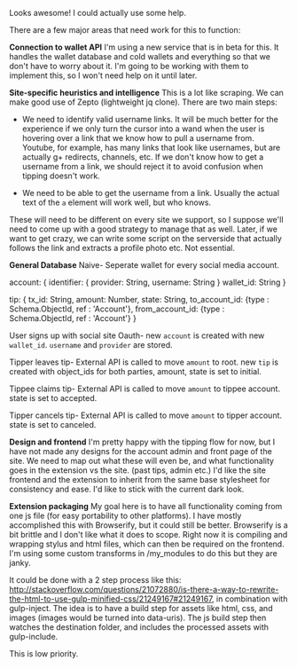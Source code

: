 Looks awesome! I could actually use some help.

There are a few major areas that need work for this to function: 

**Connection to wallet API**
I'm using a new service that is in beta for this. It handles the wallet database and cold wallets and everything so that we don't have to worry about it. I'm going to be working with them to implement this, so I won't need help on it until later.

**Site-specific heuristics and intelligence**
This is a lot like scraping. We can make good use of Zepto (lightweight jq clone). There are two main steps:

- We need to identify valid username links. It will be much better for the experience if we only turn the cursor into a wand when the user is hovering over a link that we know how to pull a username from. Youtube, for example, has many links that look like usernames, but are actually g+ redirects, channels, etc. If we don't know how to get a username from a link, we should reject it to avoid confusion when tipping doesn't work.

- We need to be able to get the username from a link. Usually the actual text of the `a` element will work well, but who knows.

These will need to be different on every site we support, so I suppose we'll need to come up with a good strategy to manage that as well. Later, if we want to get crazy, we can write some script on the serverside that actually follows the link and extracts a profile photo etc. Not essential.

**General Database**
Naive- Seperate wallet for every social media account.

account: {
  identifier: {
    provider: String,
    username: String
  }
  wallet_id: String
}

tip: {
  tx_id: String,
  amount: Number,
  state: String,
  to_account_id: {type : Schema.ObjectId, ref : 'Account'},
  from_account_id: {type : Schema.ObjectId, ref : 'Account'}
}

User signs up with social site Oauth- new `account` is created with new `wallet_id`. `username` and `provider` are stored.

Tipper leaves tip- External API is called to move `amount` to root. new `tip` is created with object_ids for both parties, amount, state is set to initial. 

Tippee claims tip- External API is called to move `amount` to tippee account. state is set to accepted.

Tipper cancels tip-  External API is called to move `amount` to tipper account. state is set to canceled.



**Design and frontend**
I'm pretty happy with the tipping flow for now, but I have not made any designs for the account admin and front page of the site. We need to map out what these will even be, and what functionality goes in the extension vs the site. (past tips, admin etc.) I'd like the site frontend and the extension to inherit from the same base stylesheet for consistency and ease. I'd like to stick with the current dark look.



**Extension packaging**
My goal here is to have all functionality coming from one js file (for easy portability to other platforms). I have mostly accomplished this with Browserify, but it could still be better. Browserify is a bit brittle and I don't like what it does to scope. Right now it is compiling and wrapping stylus and html files, which can then be required on the frontend. I'm using some custom transforms in /my_modules to do this but they are janky.

It could be done with a 2 step process like this: http://stackoverflow.com/questions/21072880/is-there-a-way-to-rewrite-the-html-to-use-gulp-minified-css/21249167#21249167, in combination with gulp-inject. The idea is to have a build step for assets like html, css, and images (images would be turned into data-uris). The js build step then watches the destination folder, and includes the processed assets with gulp-include.

This is low priority.